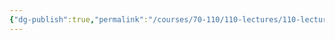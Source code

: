 ```yaml
---
{"dg-publish":true,"permalink":"/courses/70-110/110-lectures/110-lecture-2/","dgHomeLink":true,"dgPassFrontmatter":false,"dgShowBacklinks":true,"dgShowLocalGraph":true,"dgShowInlineTitle":false}
---
```

